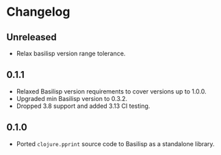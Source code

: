 # Changelog

## Unreleased

- Relax basilisp version range tolerance.

## 0.1.1

- Relaxed Basilisp version requirements to cover versions up to 1.0.0.
- Upgraded min Basilisp version to 0.3.2.
- Dropped 3.8 support and added 3.13 CI testing.

## 0.1.0

- Ported `clojure.pprint` source code to Basilisp as a standalone library.
